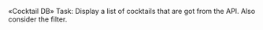 «Cocktail DB»
Task: Display a list of cocktails that are got from the API. Also consider the filter.
